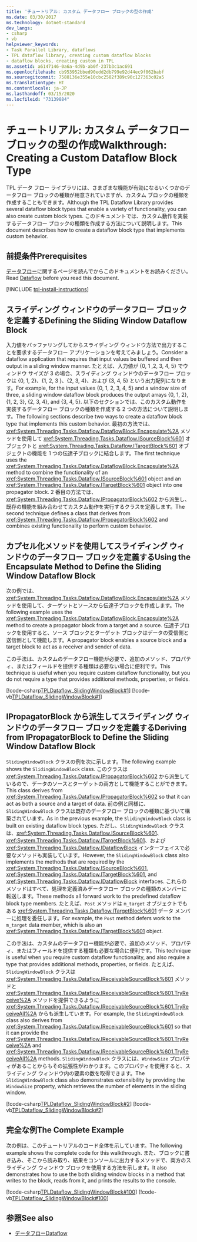 ```yaml
---
title: 'チュートリアル: カスタム データフロー ブロックの型の作成'
ms.date: 03/30/2017
ms.technology: dotnet-standard
dev_langs:
- csharp
- vb
helpviewer_keywords:
- Task Parallel Library, dataflows
- TPL dataflow library, creating custom dataflow blocks
- dataflow blocks, creating custom in TPL
ms.assetid: a6147146-0a6a-4d9b-ab0f-237b3c1ac691
ms.openlocfilehash: cb953952bbed90edd2db799e92d44ec9f062babf
ms.sourcegitcommit: 7588136e355e10cbc2582f389c90c127363c02a5
ms.translationtype: HT
ms.contentlocale: ja-JP
ms.lasthandoff: 03/15/2020
ms.locfileid: "73139884"
---
```

# <a name="walkthrough-creating-a-custom-dataflow-block-type"></a><span data-ttu-id="77ff4-102">チュートリアル: カスタム データフロー ブロックの型の作成</span><span class="sxs-lookup"><span data-stu-id="77ff4-102">Walkthrough: Creating a Custom Dataflow Block Type</span></span>
<span data-ttu-id="77ff4-103">TPL データ フロー ライブラリには、さまざまな機能が有効になるいくつかのデータフロー ブロックの種類が用意されていますが、カスタム ブロックの種類を作成することもできます。</span><span class="sxs-lookup"><span data-stu-id="77ff4-103">Although the TPL Dataflow Library provides several dataflow block types that enable a variety of functionality, you can also create custom block types.</span></span> <span data-ttu-id="77ff4-104">このドキュメントでは、カスタム動作を実装するデータフロー ブロックの種類を作成する方法について説明します。</span><span class="sxs-lookup"><span data-stu-id="77ff4-104">This document describes how to create a dataflow block type that implements custom behavior.</span></span>  
  
## <a name="prerequisites"></a><span data-ttu-id="77ff4-105">前提条件</span><span class="sxs-lookup"><span data-stu-id="77ff4-105">Prerequisites</span></span>  
 <span data-ttu-id="77ff4-106">[データフロー](../../../docs/standard/parallel-programming/dataflow-task-parallel-library.md)に関するページを読んでからこのドキュメントをお読みください。</span><span class="sxs-lookup"><span data-stu-id="77ff4-106">Read [Dataflow](../../../docs/standard/parallel-programming/dataflow-task-parallel-library.md) before you read this document.</span></span>  

[!INCLUDE [tpl-install-instructions](../../../includes/tpl-install-instructions.md)]
  
## <a name="defining-the-sliding-window-dataflow-block"></a><span data-ttu-id="77ff4-107">スライディング ウィンドウのデータフロー ブロックを定義する</span><span class="sxs-lookup"><span data-stu-id="77ff4-107">Defining the Sliding Window Dataflow Block</span></span>  
 <span data-ttu-id="77ff4-108">入力値をバッファリングしてからスライディング ウィンドウ方法で出力することを要求するデータフロー アプリケーションを考えてみましょう。</span><span class="sxs-lookup"><span data-stu-id="77ff4-108">Consider a dataflow application that requires that input values be buffered and then output in a sliding window manner.</span></span> <span data-ttu-id="77ff4-109">たとえば、入力値が {0, 1 ,2, 3, 4, 5} でウィンドウ サイズが 3 の場合、スライディング ウィンドウのデータフロー ブロックは {0, 1, 2}、{1, 2, 3 }、{2, 3, 4}、および {3, 4, 5} という出力配列になります。</span><span class="sxs-lookup"><span data-stu-id="77ff4-109">For example, for the input values {0, 1, 2, 3, 4, 5} and a window size of three, a sliding window dataflow block produces the output arrays {0, 1, 2}, {1, 2, 3}, {2, 3, 4}, and {3, 4, 5}.</span></span> <span data-ttu-id="77ff4-110">以下のセクションでは、このカスタム動作を実装するデータフロー ブロックの種類を作成する 2 つの方法について説明します。</span><span class="sxs-lookup"><span data-stu-id="77ff4-110">The following sections describe two ways to create a dataflow block type that implements this custom behavior.</span></span> <span data-ttu-id="77ff4-111">最初の方法では、<xref:System.Threading.Tasks.Dataflow.DataflowBlock.Encapsulate%2A> メソッドを使用して <xref:System.Threading.Tasks.Dataflow.ISourceBlock%601> オブジェクトと <xref:System.Threading.Tasks.Dataflow.ITargetBlock%601> オブジェクトの機能を 1 つの伝達子ブロックに結合します。</span><span class="sxs-lookup"><span data-stu-id="77ff4-111">The first technique uses the <xref:System.Threading.Tasks.Dataflow.DataflowBlock.Encapsulate%2A> method to combine the functionality of an <xref:System.Threading.Tasks.Dataflow.ISourceBlock%601> object and an <xref:System.Threading.Tasks.Dataflow.ITargetBlock%601> object into one propagator block.</span></span> <span data-ttu-id="77ff4-112">2 番目の方法では、<xref:System.Threading.Tasks.Dataflow.IPropagatorBlock%602> から派生し、既存の機能を組み合わせてカスタム動作を実行するクラスを定義します。</span><span class="sxs-lookup"><span data-stu-id="77ff4-112">The second technique defines a class that derives from <xref:System.Threading.Tasks.Dataflow.IPropagatorBlock%602> and combines existing functionality to perform custom behavior.</span></span>  
  
## <a name="using-the-encapsulate-method-to-define-the-sliding-window-dataflow-block"></a><span data-ttu-id="77ff4-113">カプセル化メソッドを使用してスライディング ウィンドウのデータフロー ブロックを定義する</span><span class="sxs-lookup"><span data-stu-id="77ff4-113">Using the Encapsulate Method to Define the Sliding Window Dataflow Block</span></span>  
 <span data-ttu-id="77ff4-114">次の例では、<xref:System.Threading.Tasks.Dataflow.DataflowBlock.Encapsulate%2A> メソッドを使用して、ターゲットとソースから伝達子ブロックを作成します。</span><span class="sxs-lookup"><span data-stu-id="77ff4-114">The following example uses the <xref:System.Threading.Tasks.Dataflow.DataflowBlock.Encapsulate%2A> method to create a propagator block from a target and a source.</span></span> <span data-ttu-id="77ff4-115">伝達子ブロックを使用すると、ソース ブロックとターゲット ブロックはデータの受信側と送信側として機能します。</span><span class="sxs-lookup"><span data-stu-id="77ff4-115">A propagator block enables a source block and a target block to act as a receiver and sender of data.</span></span>  
  
 <span data-ttu-id="77ff4-116">この手法は、カスタムのデータフロー機能が必要で、追加のメソッド、プロパティ、またはフィールドを提供する種類は必要ない場合に便利です。</span><span class="sxs-lookup"><span data-stu-id="77ff4-116">This technique is useful when you require custom dataflow functionality, but you do not require a type that provides additional methods, properties, or fields.</span></span>  
  
 [!code-csharp[TPLDataflow_SlidingWindowBlock#1](../../../samples/snippets/csharp/VS_Snippets_Misc/tpldataflow_slidingwindowblock/cs/slidingwindowblock.cs#1)]
 [!code-vb[TPLDataflow_SlidingWindowBlock#1](../../../samples/snippets/visualbasic/VS_Snippets_Misc/tpldataflow_slidingwindowblock/vb/slidingwindowblock.vb#1)]  
  
## <a name="deriving-from-ipropagatorblock-to-define-the-sliding-window-dataflow-block"></a><span data-ttu-id="77ff4-117">IPropagatorBlock から派生してスライディング ウィンドウのデータフロー ブロックを定義する</span><span class="sxs-lookup"><span data-stu-id="77ff4-117">Deriving from IPropagatorBlock to Define the Sliding Window Dataflow Block</span></span>  
 <span data-ttu-id="77ff4-118">`SlidingWindowBlock` クラスの例を次に示します。</span><span class="sxs-lookup"><span data-stu-id="77ff4-118">The following example shows the `SlidingWindowBlock` class.</span></span> <span data-ttu-id="77ff4-119">このクラスは <xref:System.Threading.Tasks.Dataflow.IPropagatorBlock%602> から派生しているので、データのソースとターゲットの両方として機能することができます。</span><span class="sxs-lookup"><span data-stu-id="77ff4-119">This class derives from <xref:System.Threading.Tasks.Dataflow.IPropagatorBlock%602> so that it can act as both a source and a target of data.</span></span> <span data-ttu-id="77ff4-120">前の例と同様に、`SlidingWindowBlock` クラスは既存のデータフロー ブロックの種類に基づいて構築されています。</span><span class="sxs-lookup"><span data-stu-id="77ff4-120">As in the previous example, the `SlidingWindowBlock` class is built on existing dataflow block types.</span></span> <span data-ttu-id="77ff4-121">ただし、`SlidingWindowBlock` クラスは、<xref:System.Threading.Tasks.Dataflow.ISourceBlock%601>、<xref:System.Threading.Tasks.Dataflow.ITargetBlock%601>、および <xref:System.Threading.Tasks.Dataflow.IDataflowBlock> インターフェイスで必要なメソッドも実装しています。</span><span class="sxs-lookup"><span data-stu-id="77ff4-121">However, the `SlidingWindowBlock` class also implements the methods that are required by the <xref:System.Threading.Tasks.Dataflow.ISourceBlock%601>, <xref:System.Threading.Tasks.Dataflow.ITargetBlock%601>, and <xref:System.Threading.Tasks.Dataflow.IDataflowBlock> interfaces.</span></span> <span data-ttu-id="77ff4-122">これらのメソッドはすべて、処理を定義済みデータフロー ブロックの種類のメンバーに転送します。</span><span class="sxs-lookup"><span data-stu-id="77ff4-122">These methods all forward work to the predefined dataflow block type members.</span></span> <span data-ttu-id="77ff4-123">たとえば、`Post` メソッドは `m_target` オブジェクトでもある <xref:System.Threading.Tasks.Dataflow.ITargetBlock%601> データ メンバーに処理を委任します。</span><span class="sxs-lookup"><span data-stu-id="77ff4-123">For example, the `Post` method defers work to the `m_target` data member, which is also an <xref:System.Threading.Tasks.Dataflow.ITargetBlock%601> object.</span></span>  
  
 <span data-ttu-id="77ff4-124">この手法は、カスタムのデータフロー機能が必要で、追加のメソッド、プロパティ、またはフィールドを提供する種類も必要な場合に便利です。</span><span class="sxs-lookup"><span data-stu-id="77ff4-124">This technique is useful when you require custom dataflow functionality, and also require a type that provides additional methods, properties, or fields.</span></span> <span data-ttu-id="77ff4-125">たとえば、`SlidingWindowBlock` クラスは <xref:System.Threading.Tasks.Dataflow.IReceivableSourceBlock%601> メソッドと <xref:System.Threading.Tasks.Dataflow.IReceivableSourceBlock%601.TryReceive%2A> メソッドを提供できるように <xref:System.Threading.Tasks.Dataflow.IReceivableSourceBlock%601.TryReceiveAll%2A> からも派生しています。</span><span class="sxs-lookup"><span data-stu-id="77ff4-125">For example, the `SlidingWindowBlock` class also derives from <xref:System.Threading.Tasks.Dataflow.IReceivableSourceBlock%601> so that it can provide the <xref:System.Threading.Tasks.Dataflow.IReceivableSourceBlock%601.TryReceive%2A> and <xref:System.Threading.Tasks.Dataflow.IReceivableSourceBlock%601.TryReceiveAll%2A> methods.</span></span> <span data-ttu-id="77ff4-126">`SlidingWindowBlock` クラスには、`WindowSize` プロパティがあることからもその拡張性がわかります。このプロパティを使用すると、スライディング ウィンドウ内の要素の数を取得できます。</span><span class="sxs-lookup"><span data-stu-id="77ff4-126">The `SlidingWindowBlock` class also demonstrates extensibility by providing the `WindowSize` property, which retrieves the number of elements in the sliding window.</span></span>  
  
 [!code-csharp[TPLDataflow_SlidingWindowBlock#2](../../../samples/snippets/csharp/VS_Snippets_Misc/tpldataflow_slidingwindowblock/cs/slidingwindowblock.cs#2)]
 [!code-vb[TPLDataflow_SlidingWindowBlock#2](../../../samples/snippets/visualbasic/VS_Snippets_Misc/tpldataflow_slidingwindowblock/vb/slidingwindowblock.vb#2)]  
  
## <a name="the-complete-example"></a><span data-ttu-id="77ff4-127">完全な例</span><span class="sxs-lookup"><span data-stu-id="77ff4-127">The Complete Example</span></span>  
 <span data-ttu-id="77ff4-128">次の例は、このチュートリアルのコード全体を示しています。</span><span class="sxs-lookup"><span data-stu-id="77ff4-128">The following example shows the complete code for this walkthrough.</span></span> <span data-ttu-id="77ff4-129">また、ブロックに書き込み、そこから読み取り、結果をコンソールに出力するメソッドで、両方のスライディング ウィンドウ ブロックを使用する方法を示します。</span><span class="sxs-lookup"><span data-stu-id="77ff4-129">It also demonstrates how to use the both sliding window blocks in a method that writes to the block, reads from it, and prints the results to the console.</span></span>  
  
 [!code-csharp[TPLDataflow_SlidingWindowBlock#100](../../../samples/snippets/csharp/VS_Snippets_Misc/tpldataflow_slidingwindowblock/cs/slidingwindowblock.cs#100)]
 [!code-vb[TPLDataflow_SlidingWindowBlock#100](../../../samples/snippets/visualbasic/VS_Snippets_Misc/tpldataflow_slidingwindowblock/vb/slidingwindowblock.vb#100)]  
  
## <a name="see-also"></a><span data-ttu-id="77ff4-130">参照</span><span class="sxs-lookup"><span data-stu-id="77ff4-130">See also</span></span>

- [<span data-ttu-id="77ff4-131">データフロー</span><span class="sxs-lookup"><span data-stu-id="77ff4-131">Dataflow</span></span>](../../../docs/standard/parallel-programming/dataflow-task-parallel-library.md)
